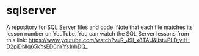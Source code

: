 # sqlserver
A repository for SQL Server files and code.
Note that each file matches its lesson number on YouTube. You can watch the SQL Server lessons from this link: https://www.youtube.com/watch?v=R_J9l_x8TAU&list=PLD_ylH-D2piDNIq65kYsED6nYYs1nhDQ_
